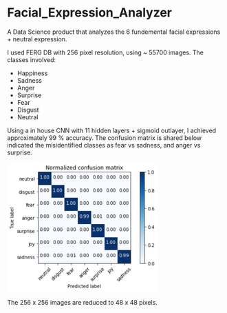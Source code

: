 # Facial_Expression_Analyzer
A Data Science product that analyzes the 6 fundemental facial expressions + neutral expression. 

I used FERG DB with 256 pixel resolution, using ~ 55700 images. The classes involved:
  * Happiness
  * Sadness
  * Anger
  * Surprise
  * Fear
  * Disgust
  * Neutral
  
Using a in house CNN with 11 hidden layers + sigmoid outlayer, I achieved approximately 99 % accuracy. The confusion matrix is shared below indicated the misidentified classes as fear vs sadness, and anger vs surprise. 

<img alt="MultiClassification_ConfusionMatrix_for_FERG_DB_256" src="./TakeAPic/MultiClassification_ConfusionMatrix_for_FERG_DB_256.png" height="300" width="350" />

The 256 x 256 images are reduced to 48 x 48 pixels. 
